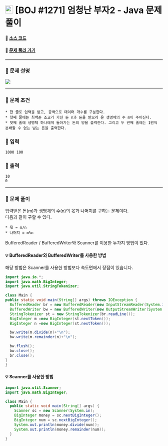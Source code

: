  # <img src="https://d2gd6pc034wcta.cloudfront.net/tier/1-a.svg" width="25" height="25"> [BOJ #1271] 엄청난 부자2 - Java 문제 풀이
#### :link: [소스 코드](https://github.com/nexusgh12/Algorithm/tree/main/BaekjoonOnlineJudge/BOJ_1271/BOJ_1271.java)  
#### :link: [문제 풀러 가기](https://www.acmicpc.net/problem/1271)

***
### :seedling: 문제 설명
<img src="https://s3.us-west-2.amazonaws.com/secure.notion-static.com/a68fa698-2b9f-417e-ba41-39bebce9694c/Untitled.png?X-Amz-Algorithm=AWS4-HMAC-SHA256&X-Amz-Content-Sha256=UNSIGNED-PAYLOAD&X-Amz-Credential=AKIAT73L2G45EIPT3X45%2F20220115%2Fus-west-2%2Fs3%2Faws4_request&X-Amz-Date=20220115T110204Z&X-Amz-Expires=86400&X-Amz-Signature=0a4d6899baf437a211dcb21aba04a36191b93c4ad12c6cc2090394a8e0120124&X-Amz-SignedHeaders=host&response-content-disposition=filename%20%3D%22Untitled.png%22&x-id=GetObject">

***

### :seedling: 문제 조건
    * 한 줄로 입력을 받고, 공백으로 데이터 개수를 구분한다.
    * 첫째 줄에는 최백준 조교가 가진 돈 n과 돈을 받으러 온 생명체의 수 m이 주어진다. 
    * 첫째 줄에 생명체 하나에게 돌아가는 돈의 양을 출력한다. 그리고 두 번째 줄에는 1원씩 분배할 수 없는 남는 돈을 출력한다.
    
### :seedling: 입력
    1000 100
    
### :seedling: 출력
    10
    0
***
### :seedling: 문제 풀이
 입력받은 돈(m)과 생명체의 수(n)의 몫과 나머지를 구하는 문제이다.  
 다음과 같이 구할 수 있다.  
 
    * 몫 = m/n
    * 나머지 = m%n
    
    
 BufferedReader / BufferedWriter와 Scanner를 이용한 두가지 방법이 있다.
 
 #### :bulb: BufferedReader와 BufferedWriter를 사용한 방법

 해당 방법은 Scanner를 사용한 방법보다 속도면에서 장점이 있습니다.  
 ```java
import java.io.*;
import java.math.BigInteger;
import java.util.StringTokenizer;

class Main {
 public static void main(String[] args) throws IOException {
   BufferedReader br = new BufferedReader(new InputStreamReader(System.in));
   BufferedWriter bw = new BufferedWriter(new OutputStreamWriter(System.out));
   StringTokenizer st = new StringTokenizer(br.readLine());
   BigInteger m =new BigInteger(st.nextToken());
   BigInteger n =new BigInteger(st.nextToken());

   bw.write(m.divide(n)+"\n");
   bw.write(m.remainder(n)+"\n");

   bw.flush();
   bw.close();
   br.close();
 }
}
```
 #### :bulb: Scanner를 사용한 방법
```java
import java.util.Scanner;
import java.math.BigInteger;

class Main {
  public static void main(String[] args) {
    Scanner sc = new Scanner(System.in);
    BigInteger money = sc.nextBigInteger();
    BigInteger num = sc.nextBigInteger();
    System.out.println(money.divide(num));
    System.out.println(money.remainder(num));
  }  
}    
```

